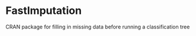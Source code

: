 FastImputation
==============

CRAN package for filling in missing data before running a classification tree